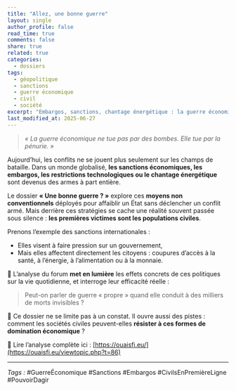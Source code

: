 ```yaml
---
title: "Allez, une bonne guerre"
layout: single
author_profile: false
read_time: true
comments: false
share: true
related: true
categories:
  - dossiers
tags:
  - géopolitique
  - sanctions
  - guerre économique
  - civil
  - société
excerpt: "Embargos, sanctions, chantage énergétique : la guerre économique est la forme invisible des conflits modernes. Mais qui en paie vraiment le prix ?"
last_modified_at: 2025-06-27
---
```


> *« La guerre économique ne tue pas par des bombes. Elle tue par la pénurie. »*

Aujourd’hui, les conflits ne se jouent plus seulement sur les champs de bataille. Dans un monde globalisé, **les sanctions économiques, les embargos, les restrictions technologiques ou le chantage énergétique** sont devenus des armes à part entière.

Le dossier **« Une bonne guerre ? »** explore ces **moyens non conventionnels** déployés pour affaiblir un État sans déclencher un conflit armé. Mais derrière ces stratégies se cache une réalité souvent passée sous silence : **les premières victimes sont les populations civiles**.

Prenons l’exemple des sanctions internationales :
- Elles visent à faire pression sur un gouvernement,
- Mais elles affectent directement les citoyens : coupures d’accès à la santé, à l’énergie, à l’alimentation ou à la monnaie.

📌 L’analyse du forum **met en lumière** les effets concrets de ces politiques sur la vie quotidienne, et interroge leur efficacité réelle :  
> Peut-on parler de guerre « propre » quand elle conduit à des milliers de morts invisibles ?

💬 Ce dossier ne se limite pas à un constat. Il ouvre aussi des pistes : comment les sociétés civiles peuvent-elles **résister à ces formes de domination économique** ?

📘 Lire l’analyse complète ici : [https://ouaisfi.eu/](https://ouaisfi.eu/viewtopic.php?t=86)

---

_Tags :_ #GuerreÉconomique #Sanctions #Embargos #CivilsEnPremièreLigne #PouvoirDagir
